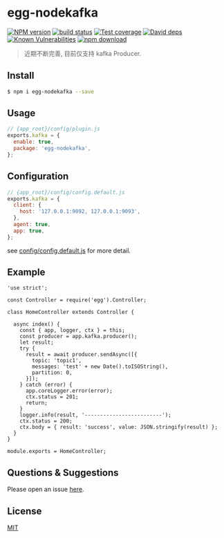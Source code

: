 # egg-nodekafka

[![NPM version][npm-image]][npm-url]
[![build status][travis-image]][travis-url]
[![Test coverage][codecov-image]][codecov-url]
[![David deps][david-image]][david-url]
[![Known Vulnerabilities][snyk-image]][snyk-url]
[![npm download][download-image]][download-url]

[npm-image]: https://img.shields.io/npm/v/egg-nodekafka.svg?style=flat-square
[npm-url]: https://npmjs.org/package/egg-nodekafka
[travis-image]: https://travis-ci.org/LuoShiXi/egg-nodekafka.svg?branch=master
[travis-url]: https://travis-ci.org/eggjs/egg-nodekafka
[codecov-image]: https://img.shields.io/codecov/c/github/eggjs/egg-nodekafka.svg?style=flat-square
[codecov-url]: https://codecov.io/gh/LuoShiXi/egg-nodekafka/branch/master
[david-image]: https://img.shields.io/david/luoshixi/egg-nodekafka.svg?style=flat-square
[david-url]: https://david-dm.org/eggjs/egg-nodekafka
[snyk-image]: https://snyk.io/test/npm/egg-nodekafka/badge.svg?style=flat-square
[snyk-url]: https://snyk.io/test/npm/egg-nodekafka
[download-image]: https://img.shields.io/npm/dm/egg-nodekafka.svg?style=flat-square
[download-url]: https://npmjs.org/package/egg-nodekafka

> 近期不断完善, 目前仅支持 kafka Producer.

<!--
Description here.
-->

## Install

```bash
$ npm i egg-nodekafka --save
```

## Usage

```js
// {app_root}/config/plugin.js
exports.kafka = {
  enable: true,
  package: 'egg-nodekafka',
};
```

## Configuration

```js
// {app_root}/config/config.default.js
exports.kafka = {
  client: {
    host: '127.0.0.1:9092, 127.0.0.1:9093',
  },
  agent: true,
  app: true,
};
```

see [config/config.default.js](config/config.default.js) for more detail.

## Example
```
'use strict';

const Controller = require('egg').Controller;

class HomeController extends Controller {

  async index() {
    const { app, logger, ctx } = this;
    const producer = app.kafka.producer();
    let result;
    try {
      result = await producer.sendAsync([{
        topic: 'topic1',
        messages: 'test' + new Date().toISOString(),
        partition: 0,
      }]); 
    } catch (error) {
      app.coreLogger.error(error);
      ctx.status = 201;
      return;
    }
    logger.info(result, '-------------------------');
    ctx.status = 200;
    ctx.body = { result: 'success', value: JSON.stringify(result) };
  }
}

module.exports = HomeController;
```
<!-- example here -->

## Questions & Suggestions

Please open an issue [here](https://github.com/eggjs/egg/issues).

## License

[MIT](LICENSE)
